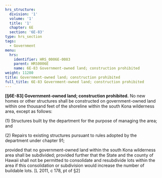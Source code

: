 ```yaml
---
hrs_structure:
  division: '1'
  volume: '1'
  title: '1'
  chapter: 6E
  section: '6E-83'
type: hrs_section
tags:
  - Government
menu:
  hrs:
    identifier: HRS_0006E-0083
    parent: HRS0006E
    name: 6E-83 Government-owned land; construction prohibited
weight: 11280
title: Government-owned land; construction prohibited
full_title: 6E-83 Government-owned land; construction prohibited
---
```

**[§6E-83] Government-owned land; construction prohibited.** No new homes or other structures shall be constructed on government-owned land within one thousand feet of the shoreline within the south Kona wilderness area, except as follows:

(1) Structures built by the department for the purpose of managing the area; and

(2) Repairs to existing structures pursuant to rules adopted by the department under chapter 91;

provided that no government-owned land within the south Kona wilderness area shall be subdivided; provided further that the State and the county of Hawaii shall not be permitted to consolidate and resubdivide lots within the area if this consolidation or subdivision would increase the number of buildable lots. [L 2011, c 178, pt of §2]